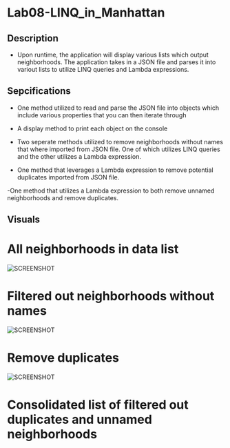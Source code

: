 # Lab08-LINQ_in_Manhattan

## Description

- Upon runtime, the application will display various lists which output neighborhoods. The application takes in a JSON file and parses it into variout lists to utilize LINQ queries and Lambda expressions.

## Sepcifications

-	One method utilized to read and parse the JSON file into objects which include various properties that you can then iterate through

- A display method to print each object on the console

- Two seperate methods utilized to remove neighborhoods without names that where imported from JSON file. One of which utilizes LINQ queries and the other utilizes a Lambda expression.

- One method that leverages a Lambda expression to remove potential duplicates imported from JSON file.

-One method that utilizes a Lambda expression to both remove unnamed neighborhoods and remove duplicates.

## Visuals

# All neighborhoods in data list
![SCREENSHOT]()

# Filtered out neighborhoods without names
![SCREENSHOT]()

# Remove duplicates
![SCREENSHOT]()

# Consolidated list of filtered out duplicates and unnamed neighborhoods
